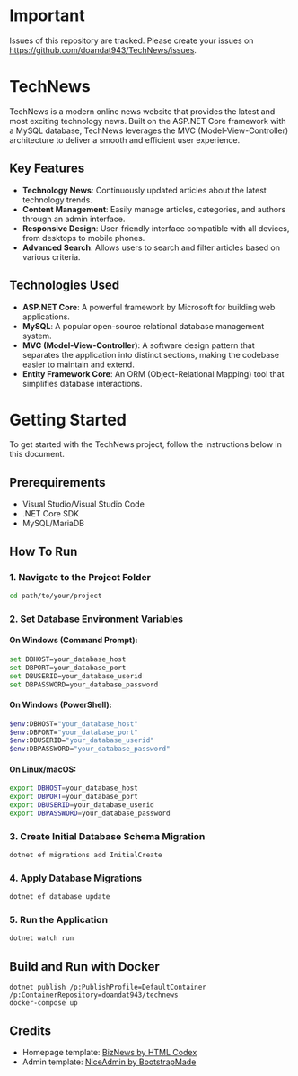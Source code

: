 # Important

Issues of this repository are tracked. Please create your issues on https://github.com/doandat943/TechNews/issues.

# TechNews

TechNews is a modern online news website that provides the latest and most exciting technology news. Built on the ASP.NET Core framework with a MySQL database, TechNews leverages the MVC (Model-View-Controller) architecture to deliver a smooth and efficient user experience.

## Key Features

- **Technology News**: Continuously updated articles about the latest technology trends.
- **Content Management**: Easily manage articles, categories, and authors through an admin interface.
- **Responsive Design**: User-friendly interface compatible with all devices, from desktops to mobile phones.
- **Advanced Search**: Allows users to search and filter articles based on various criteria.

## Technologies Used

- **ASP.NET Core**: A powerful framework by Microsoft for building web applications.
- **MySQL**: A popular open-source relational database management system.
- **MVC (Model-View-Controller)**: A software design pattern that separates the application into distinct sections, making the codebase easier to maintain and extend.
- **Entity Framework Core**: An ORM (Object-Relational Mapping) tool that simplifies database interactions.

# Getting Started

To get started with the TechNews project, follow the instructions below in this document.

## Prerequirements

* Visual Studio/Visual Studio Code
* .NET Core SDK
* MySQL/MariaDB

## How To Run

### 1. Navigate to the Project Folder

```sh
cd path/to/your/project
```

### 2. Set Database Environment Variables

#### On Windows (Command Prompt):

```sh
set DBHOST=your_database_host
set DBPORT=your_database_port
set DBUSERID=your_database_userid
set DBPASSWORD=your_database_password
```

#### On Windows (PowerShell):

```sh
$env:DBHOST="your_database_host"
$env:DBPORT="your_database_port"
$env:DBUSERID="your_database_userid"
$env:DBPASSWORD="your_database_password"
```

#### On Linux/macOS:

```sh
export DBHOST=your_database_host
export DBPORT=your_database_port
export DBUSERID=your_database_userid
export DBPASSWORD=your_database_password
```

### 3. Create Initial Database Schema Migration

```sh
dotnet ef migrations add InitialCreate
```

### 4. Apply Database Migrations

```sh
dotnet ef database update
```

### 5. Run the Application

```sh
dotnet watch run
```

## Build and Run with Docker

```
dotnet publish /p:PublishProfile=DefaultContainer /p:ContainerRepository=doandat943/technews
docker-compose up
```

## Credits

- Homepage template: [BizNews by HTML Codex](https://htmlcodex.com/free-news-website-template/)
- Admin template: [NiceAdmin by BootstrapMade](https://bootstrapmade.com/nice-admin-bootstrap-admin-html-template/)